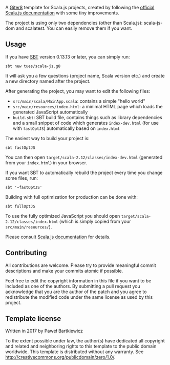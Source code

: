 A [Giter8][g8] template for Scala.js projects, created by following the [official Scala.js documentation][scalajs-tutorial] with some tiny improvements.

The project is using only two dependencies (other than Scala.js): scala-js-dom and scalatest. You can easily remove them if you want.

Usage
-----
If you have [SBT][sbt] version 0.13.13 or later, you can simply run:

```
sbt new tues/scala-js.g8
```

It will ask you a few questions (project name, Scala version etc.) and create a new directory named after the project.

After generating the project, you may want to edit the following files:

- `src/main/scala/MainApp.scala`: contains a simple "hello world"
- `src/main/resources/index.html`: a minimal HTML page which loads the generated JavaScript automatically
- `build.sbt`: SBT build file, contains things such as library dependencies and a small snippet of code which generates `index-dev.html` (for use with `fastOptJS`) automatically based on `index.html`

The easiest way to build your project is:

```
sbt fastOptJS
```

You can then open `target/scala-2.12/classes/index-dev.html` (generated from your `index.html`) in your browser.

If you want SBT to automatically rebuild the project every time you change some files, run:

```
sbt '~fastOptJS'
```

Building with full optimization for production can be done with:

```
sbt fullOptJS
```

To use the fully optimized JavaScript you should open `target/scala-2.12/classes/index.html` (which is simply copied from your `src/main/resources/`).

Please consult [Scala.js documentation][scalajs-tutorial] for details.

Contributing
------------
All contributions are welcome. Please try to provide meaningful commit descriptions and make your commits atomic if possible.

Feel free to edit the copyright information in this file if you want to be included as one of the authors. By submitting a pull request you acknowledge that you are the author of the patch and you agree to redistribute the modified code under the same license as used by this project.

Template license
----------------
Written in 2017 by Paweł Bartkiewicz

To the extent possible under law, the author(s) have dedicated all copyright and related
and neighboring rights to this template to the public domain worldwide.
This template is distributed without any warranty. See <http://creativecommons.org/publicdomain/zero/1.0/>.

[g8]: https://github.com/foundweekends/giter8
[sbt]: http://www.scala-sbt.org/
[scalajs-tutorial]: https://www.scala-js.org/tutorial/basic/
